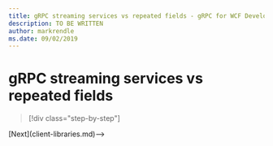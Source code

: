 ```yaml
---
title: gRPC streaming services vs repeated fields - gRPC for WCF Developers
description: TO BE WRITTEN
author: markrendle
ms.date: 09/02/2019
---
```


# gRPC streaming services vs repeated fields

>[!div class="step-by-step"]
<!-->[Next](client-libraries.md)-->
